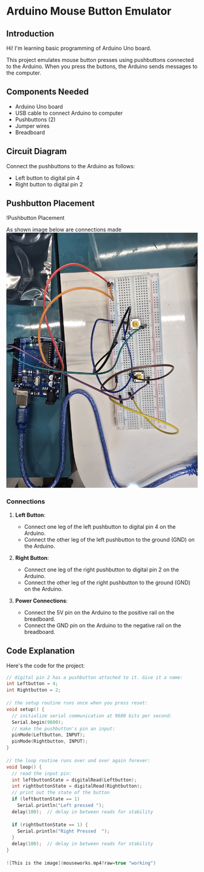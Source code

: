 # Arduino Mouse Button Emulator

## Introduction

Hi! I'm learning basic programming of Arduino Uno board. 

This project emulates mouse button presses using pushbuttons connected to the Arduino. When you press the buttons, the Arduino sends messages to the computer.

## Components Needed

- Arduino Uno board
- USB cable to connect Arduino to computer
- Pushbuttons (2)
- Jumper wires
- Breadboard

## Circuit Diagram

Connect the pushbuttons to the Arduino as follows:
- Left button to digital pin 4
- Right button to digital pin 2

## Pushbutton Placement

!Pushbutton Placement

As shown image below are connections made ![This is the image](image.jpg?raw=true "BreadBoard")

### Connections

1. **Left Button**:
   - Connect one leg of the left pushbutton to digital pin 4 on the Arduino.
   - Connect the other leg of the left pushbutton to the ground (GND) on the Arduino.

2. **Right Button**:
   - Connect one leg of the right pushbutton to digital pin 2 on the Arduino.
   - Connect the other leg of the right pushbutton to the ground (GND) on the Arduino.

3. **Power Connections**:
   - Connect the 5V pin on the Arduino to the positive rail on the breadboard.
   - Connect the GND pin on the Arduino to the negative rail on the breadboard.

## Code Explanation 

Here's the code for the project:

```cpp
// digital pin 2 has a pushbutton attached to it. Give it a name:
int Leftbutton = 4;
int Rightbutton = 2;

// the setup routine runs once when you press reset:
void setup() {
  // initialize serial communication at 9600 bits per second:
  Serial.begin(9600);
  // make the pushbutton's pin an input:
  pinMode(Leftbutton, INPUT);
  pinMode(Rightbutton, INPUT);
}

// the loop routine runs over and over again forever:
void loop() {
  // read the input pin:
  int leftbuttonState = digitalRead(Leftbutton);
  int rightbuttonState = digitalRead(Rightbutton); 
  // print out the state of the button
  if (leftbuttonState == 1)
    Serial.println("Left pressed ");
  delay(100);  // delay in between reads for stability

  if (rightbuttonState == 1) {
    Serial.println("Right Pressed  ");
  }
  delay(100);  // delay in between reads for stability
}

![This is the image](mouseworks.mp4?raw=true "working")
